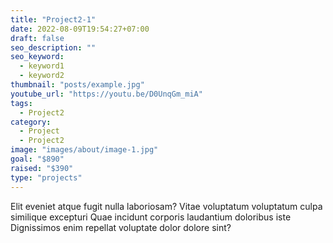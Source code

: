 ```yaml
---
title: "Project2-1"
date: 2022-08-09T19:54:27+07:00
draft: false
seo_description: ""
seo_keyword:
  - keyword1
  - keyword2
thumbnail: "posts/example.jpg"
youtube_url: "https://youtu.be/D0UnqGm_miA"
tags:
  - Project2
category:
  - Project
  - Project2
image: "images/about/image-1.jpg"
goal: "$890"
raised: "$390"
type: "projects"
---
```


Elit eveniet atque fugit nulla laboriosam? Vitae voluptatum voluptatum culpa
similique excepturi Quae incidunt corporis laudantium doloribus iste
Dignissimos enim repellat voluptate dolor dolore sint?
